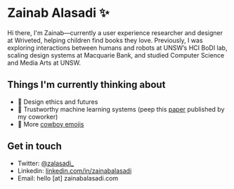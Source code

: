 # Zainab Alasadi ✨

Hi there, I'm Zainab—currently a user experience researcher and designer at Wriveted, helping children find books they love. Previously, I was exploring interactions between humans and robots at UNSW’s HCI BoDI lab, scaling design systems at Macquarie Bank, and studied Computer Science and Media Arts at UNSW.

## Things I'm currently thinking about
- 📙 Design ethics and futures
- 🧠 Trustworthy machine learning systems (peep this [paper](https://publications.csiro.au/publications/publication/PIcsiro:EP205485) published by my coworker)
- 🤠 More [cowboy emojis](https://drive.google.com/drive/mobile/folders/15QZNIvkY9wbEBkUsHnfjjHXwOnApniIx?usp=drive_open)

## Get in touch
- Twitter: [@zalasadi_](https://www.twitter.com/zalasadi_)
- Linkedin: [linkedin.com/in/zainabalasadi](https://linkedin.com/in/zainabalasadi)
- Email: hello [at] zainabalasadi.com
